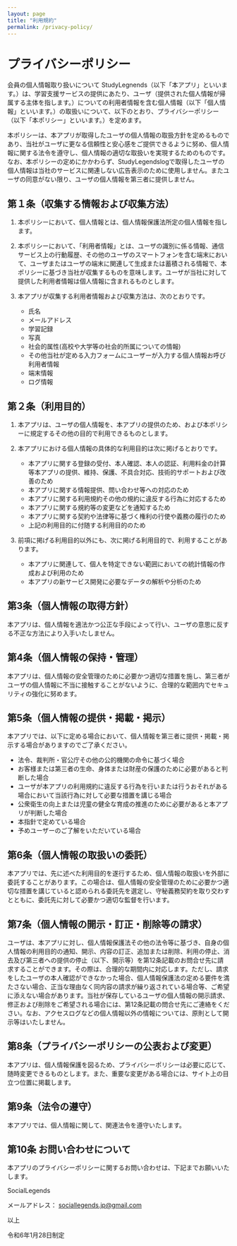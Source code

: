 ```yaml
---
layout: page
title: "利用規約"
permalink: /privacy-policy/
---
```


# プライバシーポリシー
会員の個人情報取り扱いについて
StudyLegnends（以下「本アプリ」といいます。）は、学習支援サービスの提供にあたり、ユーザ（提供された個人情報が帰属する主体を指します。）についての利用者情報を含む個人情報（以下「個人情報」といいます。）の取扱いについて、以下のとおり、プライバシーポリシー（以下「本ポリシー」といいます。）を定めます。

本ポリシーは、本アプリが取得したユーザの個人情報の取扱方針を定めるものであり、当社がユーザに更なる信頼性と安心感をご提供できるように努め、個人情報に関する法令を遵守し、個人情報の適切な取扱いを実現するためのものです。
なお、本ポリシーの定めにかかわらず、StudyLegendslogで取得したユーザの個人情報は当社のサービスに関連しない広告表示のために使用しません。またユーザの同意がない限り、ユーザの個人情報を第三者に提供しません。


## 第１条（収集する情報および収集方法）
1. 本ポリシーにおいて、個人情報とは、個人情報保護法所定の個人情報を指します。
2. 本ポリシーにおいて、「利用者情報」とは、ユーザの識別に係る情報、通信サービス上の行動履歴、その他のユーザのスマートフォンを含む端末において、ユーザまたはユーザの端末に関連して生成または蓄積される情報で、本ポリシーに基づき当社が収集するものを意味します。ユーザが当社に対して提供した利用者情報は個人情報に含まれるものとします。
3. 本アプリが収集する利用者情報および収集方法は、次のとおりです。
   
   - 氏名
   - メールアドレス
   - 学習記録
   - 写真
   - 社会的属性(高校や大学等の社会的所属についての情報)
   - その他当社が定める入力フォームにユーザーが入力する個人情報お呼び利用者情報
   - 端末情報
   - ログ情報

## 第２条（利用目的）
1. 本アプリは、ユーザの個人情報を、本アプリの提供のため、および本ポリシーに規定するその他の目的で利用できるものとします。
2. 本アプリにおける個人情報の具体的な利用目的は次に掲げるとおりです。
   - 本アプリに関する登録の受付、本人確認、本人の認証、利用料金の計算等本アプリの提供、維持、保護、不具合対応、技術的サポートおよび改善のため
   - 本アプリに関する情報提供、問い合わせ等への対応のため
   - 本アプリに関する利用規約その他の規約に違反する行為に対応するため
   - 本アプリに関する規約等の変更などを通知するため
   - 本アプリに関する契約や法律等に基づく権利の行使や義務の履行のため
   - 上記の利用目的に付随する利用目的のため

3. 前項に掲げる利用目的以外にも、次に掲げる利用目的で、利用することがあります。
   - 本アプリに関連して、個人を特定できない範囲においての統計情報の作成および利用のため
   - 本アプリの新サービス開発に必要なデータの解析や分析のため

## 第3条（個人情報の取得方針）
本アプリは、個人情報を適法かつ公正な手段によって行い、ユーザの意思に反する不正な方法により入手いたしません。

## 第4条（個人情報の保持・管理）
本アプリは、個人情報の安全管理のために必要かつ適切な措置を施し、第三者がユーザの個人情報に不当に接触することがないように、合理的な範囲内でセキュリティの強化に努めます。

## 第5条（個人情報の提供・掲載・掲示）
本アプリでは、以下に定める場合において、個人情報を第三者に提供・掲載・掲示する場合がありますのでご了承ください。
 - 法令、裁判所・官公庁その他の公的機関の命令に基づく場合
 - お客様または第三者の生命、身体または財産の保護のために必要があると判断した場合
 - ユーザが本アプリの利用規約に違反する行為を行いまたは行うおそれがある場合において当該行為に対して必要な措置を講じる場合
 - 公衆衛生の向上または児童の健全な育成の推進のために必要があると本アプリが判断した場合
 - 本指針で定めている場合
 - 予めユーザーのご了解をいただいている場合

## 第6条（個人情報の取扱いの委託）
本アプリでは、先に述べた利用目的を遂行するため、個人情報の取扱いを外部に委託することがあります。この場合は、個人情報の安全管理のために必要かつ適切な措置を講じていると認められる委託先を選定し、守秘義務契約を取り交わすとともに、委託先に対して必要かつ適切な監督を行います。

## 第7条（個人情報の開示・訂正・削除等の請求）
ユーザは、本アプリに対し、個人情報保護法その他の法令等に基づき、自身の個人情報の利用目的の通知、開示、内容の訂正、追加または削除、利用の停止、消去及び第三者への提供の停止（以下、開示等）を第12条記載のお問合せ先に請求することができます。その際は、合理的な期間内に対応します。ただし、請求をしたユーザの本人確認ができなかった場合、個人情報保護法の定める要件を満たさない場合、正当な理由なく同内容の請求が繰り返されている場合等、ご希望に添えない場合があります。当社が保存しているユーザの個人情報の開示請求、修正および削除をご希望される場合には、第12条記載の問合せ先にご連絡をください。なお、アクセスログなどの個人情報以外の情報については、原則として開示等はいたしません。

## 第8条（プライバシーポリシーの公表および変更）
本アプリは、個人情報保護を図るため、プライバシーポリシーは必要に応じて、随時変更できるものとします。また、重要な変更がある場合には、サイト上の目立つ位置に掲載します。

## 第9条（法令の遵守）
本アプリでは、個人情報に関して、関連法令を遵守いたします。

## 第10条 お問い合わせについて
本アプリのプライバシーポリシーに関するお問い合わせは、下記までお願いいたします。

SocialLegends

メールアドレス： sociallegends.jp@gmail.com

以上

令和6年1月28日制定



